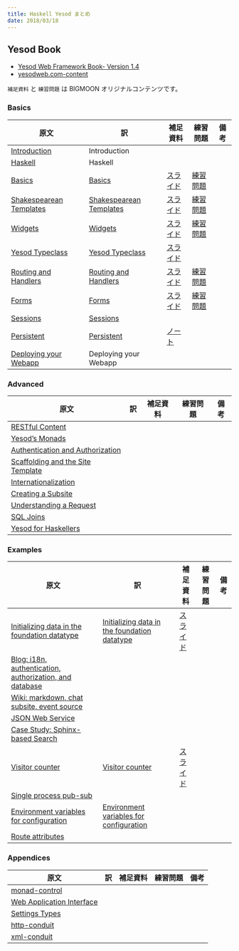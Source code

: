 ```yaml
---
title: Haskell Yesod まとめ
date: 2018/03/18
---
```


## Yesod Book

- [Yesod Web Framework Book- Version 1.4](http://www.yesodweb.com/book)
- [yesodweb.com-content](https://github.com/yesodweb/yesodweb.com-content)

`補足資料` と `練習問題` は BIGMOON オリジナルコンテンツです。

### Basics

| 原文 | 訳 | 補足資料 | 練習問題 | 備考 |
|-----|------|------|------|------|
| [Introduction](https://www.yesodweb.com/book/introduction) | Introduction | | | |
| [Haskell](https://www.yesodweb.com/book/haskell) | Haskell | | | |
| [Basics](https://www.yesodweb.com/book/basics) | [Basics](contents/Basics/ch03/) | [スライド](https://docs.google.com/presentation/d/1UNbHbodN2rQgIkk620fbMu4XwLp4Vseaazv42vBkh1M/edit?usp=sharing) | [練習問題](exercise/ch03/) |  |
| [Shakespearean Templates](https://www.yesodweb.com/book/shakespearean-templates) | [Shakespearean Templates](contents/Basics/ch04/) | [スライド](https://docs.google.com/presentation/d/1Lz1V5dL6Je27IPJnfswAlSHE9mfa_LY4S848mp27dSs/edit?usp=sharing) | [練習問題](exercise/ch04/) |  |
| [Widgets](https://www.yesodweb.com/book/widgets) | [Widgets](contents/Basics/ch05/) | [スライド](https://docs.google.com/presentation/d/1txTox5MevucuzRAFB63FsU4-A3ZlwfcoEWEFof1JMfw/edit?usp=sharing) | [練習問題](exercise/ch05/) |  |
| [Yesod Typeclass](https://www.yesodweb.com/book/yesod-typeclass) | [Yesod Typeclass](contents/Basics/ch06/) | [スライド](https://docs.google.com/presentation/d/1SPc87YVMVwUc1OJvQLFGAzLp5c-PB5trkIbfUdJPrlY/edit?usp=sharing) | |  |
| [Routing and Handlers](https://www.yesodweb.com/book/routing-and-handlers) | [Routing and Handlers](contents/Basics/ch07/) | [スライド](https://docs.google.com/presentation/d/1asqcwxIfDoligvqMWD3aKW7Q0oFRH9KqfXKyvNxk52U/edit?usp=sharing) | [練習問題](exercise/ch07/) |  |
| [Forms](https://www.yesodweb.com/book/forms) | [Forms](contents/Basics/ch08/) | [スライド](https://docs.google.com/presentation/d/1S8kPog8pK0iyx7DpjRQGO_6hgn3vDoCyI_WYz2IzaJo/edit?usp=sharing) | [練習問題](exercise/ch08/) |  |
| [Sessions](https://www.yesodweb.com/book/sessions) | [Sessions](contents/Basics/ch09/) | | |  |
| [Persistent](https://www.yesodweb.com/book/persistent) | [Persistent](contents/Basics/ch10/) | [ノート](contents/resume/ch10_r.md) | |  |
| [Deploying your Webapp](https://www.yesodweb.com/book/deploying-your-webapp) | Deploying your Webapp | | |  |

### Advanced

| 原文 | 訳 | 補足資料 | 練習問題 | 備考 |
|-----|------|------|------|------|
| [RESTful Content](https://www.yesodweb.com/book/restful-content) | | | | |
| [Yesod’s Monads](https://www.yesodweb.com/book/yesods-monads) | | | | |
| [Authentication and Authorization](https://www.yesodweb.com/book/authentication-and-authorization) | | | | |
| [Scaffolding and the Site Template](https://www.yesodweb.com/book/scaffolding-and-the-site-template) | | | | |
| [Internationalization](https://www.yesodweb.com/book/internationalization) | | | | |
| [Creating a Subsite](https://www.yesodweb.com/book/creating-a-subsite) | | | | |
| [Understanding a Request](https://www.yesodweb.com/book/understanding-request) | | | | |
| [SQL Joins](https://www.yesodweb.com/book/sql-joins) | | | | |
| [Yesod for Haskellers](https://www.yesodweb.com/book/yesod-for-haskellers) | | | | |

### Examples

| 原文 | 訳 | 補足資料 | 練習問題 | 備考 |
|-----|------|------|------|------|
| [Initializing data in the foundation datatype](https://www.yesodweb.com/book/initializing-foundation-data) | [Initializing data in the foundation datatype](contents/Examples/initializing_data.md) | [スライド](https://docs.google.com/presentation/d/1vkBheRrf1cVThsjG57KWQtEx_0u_LHC-lLoUvqXu3IY/edit#slide=id.g16295d9ca4_0_0) | | |
| [Blog: i18n, authentication, authorization, and database](https://www.yesodweb.com/book/blog-example-advanced) | | | | |
| [Wiki: markdown, chat subsite, event source](https://www.yesodweb.com/book/wiki-chat-example) | | | | |
| [JSON Web Service](https://www.yesodweb.com/book/json-web-service) | | | | |
| [Case Study: Sphinx-based Search](https://www.yesodweb.com/book/case-study-sphinx) | | | | |
| [Visitor counter](https://www.yesodweb.com/book/visitor-counter) | [Visitor counter](contents/Examples/visitor_counter.md) | [スライド](https://docs.google.com/presentation/d/1vkBheRrf1cVThsjG57KWQtEx_0u_LHC-lLoUvqXu3IY/edit#slide=id.g16295d9ca4_0_11) | | |
| [Single process pub-sub](https://www.yesodweb.com/book/single-process-pubsub) | | | | |
| [Environment variables for configuration](https://www.yesodweb.com/book/environment-variables) | [Environment variables for configuration](contents/Examples/environmental_variables_for_configuration.md) | | | |
| [Route attributes](https://www.yesodweb.com/book/route-attributes) | | | | |

### Appendices

| 原文 | 訳 | 補足資料 | 練習問題 | 備考 |
|-----|------|------|------|------|
| [monad-control](https://www.yesodweb.com/book/monad-control) | | | | |
| [Web Application Interface](https://www.yesodweb.com/book/web-application-interface) | | | | |
| [Settings Types](https://www.yesodweb.com/book/settings-types) | | | | |
| [http-conduit](https://www.yesodweb.com/book/http-conduit) | | | | |
| [xml-conduit](https://www.yesodweb.com/book/xml) | | | | |